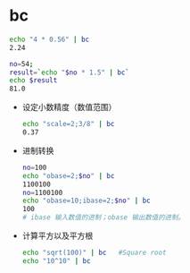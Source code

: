# bc

```bash
echo "4 * 0.56" | bc
2.24

no=54;
result=`echo "$no * 1.5" | bc`
echo $result
81.0
```

* 设定小数精度（数值范围）

  ```bash
  echo "scale=2;3/8" | bc
  0.37
  ```

* 进制转换

  ```bash
  no=100
  echo "obase=2;$no" | bc
  1100100
  no=1100100
  echo "obase=10;ibase=2;$no" | bc
  100
  # ibase 输入数值的进制；obase 输出数值的进制。
  ```

* 计算平方以及平方根

  ```bash
  echo "sqrt(100)" | bc   #Square root
  echo "10^10" | bc
  ```